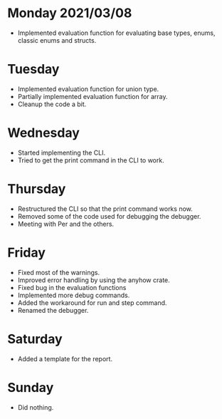 # Monday 2021/03/08
* Implemented evaluation function for evaluating base types, enums, classic enums and structs.


# Tuesday
* Implemented evaluation function for union type.
* Partially implemented evaluation function for array.
* Cleanup the code a bit.


# Wednesday
* Started implementing the CLI.
* Tried to get the print command in the CLI to work.


# Thursday
* Restructured the CLI so that the print  command works now.
* Removed some of the code used for debugging the debugger.
* Meeting with Per and the others.


# Friday
* Fixed most of the warnings.
* Improved error handling by using the anyhow crate.
* Fixed bug in the evaluation functions
* Implemented more debug commands.
* Added the workaround  for run and step command.
* Renamed the debugger.


# Saturday
* Added a template for the report.


# Sunday
* Did nothing.

